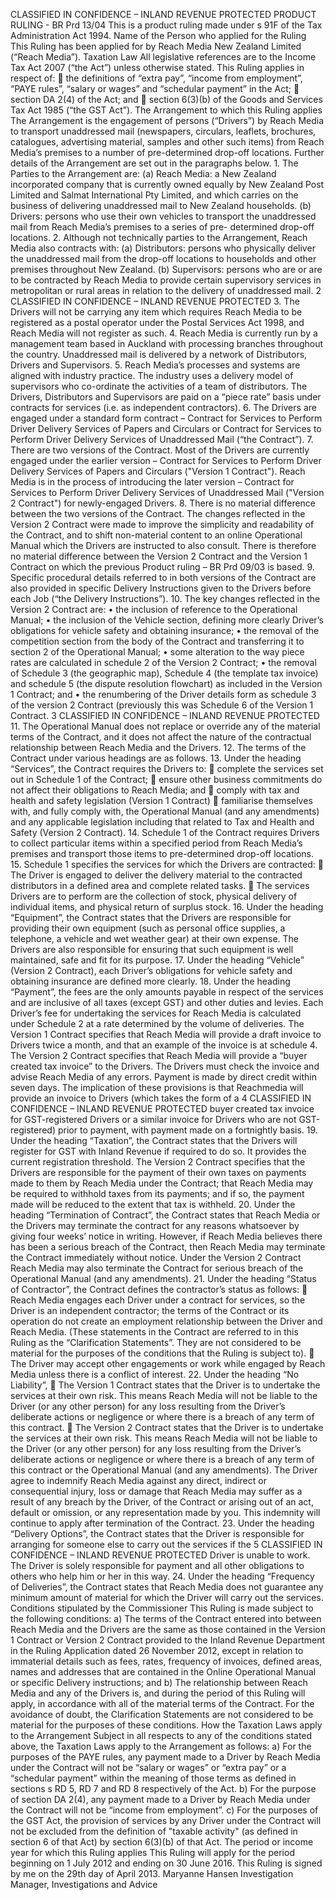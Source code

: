 CLASSIFIED IN CONFIDENCE – INLAND REVENUE PROTECTED PRODUCT RULING - BR Prd 13/04 This is a product ruling made under s 91F of the Tax Administration Act 1994. Name of the Person who applied for the Ruling This Ruling has been applied for by Reach Media New Zealand Limited (“Reach Media”). Taxation Law All legislative references are to the Income Tax Act 2007 (“the Act”) unless otherwise stated. This Ruling applies in respect of:  the definitions of “extra pay”, “income from employment”, “PAYE rules”, “salary or wages” and “schedular payment” in the Act;  section DA 2(4) of the Act; and  section 6(3)(b) of the Goods and Services Tax Act 1985 (“the GST Act”). The Arrangement to which this Ruling applies The Arrangement is the engagement of persons (“Drivers”) by Reach Media to transport unaddressed mail (newspapers, circulars, leaflets, brochures, catalogues, advertising material, samples and other such items) from Reach Media’s premises to a number of pre-determined drop-off locations. Further details of the Arrangement are set out in the paragraphs below. 1. The Parties to the Arrangement are: (a) Reach Media: a New Zealand incorporated company that is currently owned equally by New Zealand Post Limited and Salmat International Pty Limited, and which carries on the business of delivering unaddressed mail to New Zealand households. (b) Drivers: persons who use their own vehicles to transport the unaddressed mail from Reach Media’s premises to a series of pre- determined drop-off locations. 2. Although not technically parties to the Arrangement, Reach Media also contracts with: (a) Distributors: persons who physically deliver the unaddressed mail from the drop-off locations to households and other premises throughout New Zealand. (b) Supervisors: persons who are or are to be contracted by Reach Media to provide certain supervisory services in metropolitan or rural areas in relation to the delivery of unaddressed mail. 2 CLASSIFIED IN CONFIDENCE – INLAND REVENUE PROTECTED 3. The Drivers will not be carrying any item which requires Reach Media to be registered as a postal operator under the Postal Services Act 1998, and Reach Media will not register as such. 4. Reach Media is currently run by a management team based in Auckland with processing branches throughout the country. Unaddressed mail is delivered by a network of Distributors, Drivers and Supervisors. 5. Reach Media’s processes and systems are aligned with industry practice. The industry uses a delivery model of supervisors who co-ordinate the activities of a team of distributors. The Drivers, Distributors and Supervisors are paid on a “piece rate” basis under contracts for services (i.e. as independent contractors). 6. The Drivers are engaged under a standard form contract – Contract for Services to Perform Driver Delivery Services of Papers and Circulars or Contract for Services to Perform Driver Delivery Services of Unaddressed Mail (“the Contract”). 7. There are two versions of the Contract. Most of the Drivers are currently engaged under the earlier version – Contract for Services to Perform Driver Delivery Services of Papers and Circulars ("Version 1 Contract"). Reach Media is in the process of introducing the later version – Contract for Services to Perform Driver Delivery Services of Unaddressed Mail ("Version 2 Contract") for newly-engaged Drivers. 8. There is no material difference between the two versions of the Contract. The changes reflected in the Version 2 Contract were made to improve the simplicity and readability of the Contract, and to shift non-material content to an online Operational Manual which the Drivers are instructed to also consult. There is therefore no material difference between the Version 2 Contract and the Version 1 Contract on which the previous Product ruling – BR Prd 09/03 is based. 9. Specific procedural details referred to in both versions of the Contract are also provided in specific Delivery Instructions given to the Drivers before each Job (“the Delivery Instructions”). 10. The key changes reflected in the Version 2 Contract are: • the inclusion of reference to the Operational Manual; • the inclusion of the Vehicle section, defining more clearly Driver’s obligations for vehicle safety and obtaining insurance; • the removal of the competition section from the body of the Contract and transferring it to section 2 of the Operational Manual; • some alteration to the way piece rates are calculated in schedule 2 of the Version 2 Contract; • the removal of Schedule 3 (the geographic map), Schedule 4 (the template tax invoice) and schedule 5 (the dispute resolution flowchart) as included in the Version 1 Contract; and • the renumbering of the Driver details form as schedule 3 of the version 2 Contract (previously this was Schedule 6 of the Version 1 Contract. 3 CLASSIFIED IN CONFIDENCE – INLAND REVENUE PROTECTED 11. The Operational Manual does not replace or override any of the material terms of the Contract, and it does not affect the nature of the contractual relationship between Reach Media and the Drivers. 12. The terms of the Contract under various headings are as follows. 13. Under the heading “Services”, the Contract requires the Drivers to:  complete the services set out in Schedule 1 of the Contract;  ensure other business commitments do not affect their obligations to Reach Media; and  comply with tax and health and safety legislation (Version 1 Contract)  familiarise themselves with, and fully comply with, the Operational Manual (and any amendments) and any applicable legislation including that related to Tax and Health and Safety (Version 2 Contract). 14. Schedule 1 of the Contract requires Drivers to collect particular items within a specified period from Reach Media’s premises and transport those items to pre-determined drop-off locations. 15. Schedule 1 specifies the services for which the Drivers are contracted:  The Driver is engaged to deliver the delivery material to the contracted distributors in a defined area and complete related tasks.  The services Drivers are to perform are the collection of stock, physical delivery of individual items, and physical return of surplus stock. 16. Under the heading “Equipment”, the Contract states that the Drivers are responsible for providing their own equipment (such as personal office supplies, a telephone, a vehicle and wet weather gear) at their own expense. The Drivers are also responsible for ensuring that such equipment is well maintained, safe and fit for its purpose. 17. Under the heading “Vehicle” (Version 2 Contract), each Driver’s obligations for vehicle safety and obtaining insurance are defined more clearly. 18. Under the heading “Payment”, the fees are the only amounts payable in respect of the services and are inclusive of all taxes (except GST) and other duties and levies. Each Driver’s fee for undertaking the services for Reach Media is calculated under Schedule 2 at a rate determined by the volume of deliveries. The Version 1 Contract specifies that Reach Media will provide a draft invoice to Drivers twice a month, and that an example of the invoice is at schedule 4. The Version 2 Contract specifies that Reach Media will provide a “buyer created tax invoice” to the Drivers. The Drivers must check the invoice and advise Reach Media of any errors. Payment is made by direct credit within seven days. The implication of these provisions is that Reachmedia will provide an invoice to Drivers (which takes the form of a 4 CLASSIFIED IN CONFIDENCE – INLAND REVENUE PROTECTED buyer created tax invoice for GST-registered Drivers or a similar invoice for Drivers who are not GST-registered) prior to payment, with payment made on a fortnightly basis. 19. Under the heading “Taxation”, the Contract states that the Drivers will register for GST with Inland Revenue if required to do so. It provides the current registration threshold. The Version 2 Contract specifies that the Drivers are responsible for the payment of their own taxes on payments made to them by Reach Media under the Contract; that Reach Media may be required to withhold taxes from its payments; and if so, the payment made will be reduced to the extent that tax is withheld. 20. Under the heading “Termination of Contract”, the Contract states that Reach Media or the Drivers may terminate the contract for any reasons whatsoever by giving four weeks’ notice in writing. However, if Reach Media believes there has been a serious breach of the Contract, then Reach Media may terminate the Contract immediately without notice. Under the Version 2 Contract Reach Media may also terminate the Contract for serious breach of the Operational Manual (and any amendments). 21. Under the heading “Status of Contractor”, the Contract defines the contractor’s status as follows:  Reach Media engages each Driver under a contract for services, so the Driver is an independent contractor; the terms of the Contract or its operation do not create an employment relationship between the Driver and Reach Media. (These statements in the Contract are referred to in this Ruling as the “Clarification Statements”. They are not considered to be material for the purposes of the conditions that the Ruling is subject to).  The Driver may accept other engagements or work while engaged by Reach Media unless there is a conflict of interest. 22. Under the heading “No Liability”,  The Version 1 Contract states that the Driver is to undertake the services at their own risk. This means Reach Media will not be liable to the Driver (or any other person) for any loss resulting from the Driver’s deliberate actions or negligence or where there is a breach of any term of this contract.  The Version 2 Contract states that the Driver is to undertake the services at their own risk. This means Reach Media will not be liable to the Driver (or any other person) for any loss resulting from the Driver’s deliberate actions or negligence or where there is a breach of any term of this contract or the Operational Manual (and any amendments). The Driver agree to indemnify Reach Media against any direct, indirect or consequential injury, loss or damage that Reach Media may suffer as a result of any breach by the Driver, of the Contract or arising out of an act, default or omission, or any representation made by you. This indemnity will continue to apply after termination of the Contract. 23. Under the heading “Delivery Options”, the Contract states that the Driver is responsible for arranging for someone else to carry out the services if the 5 CLASSIFIED IN CONFIDENCE – INLAND REVENUE PROTECTED Driver is unable to work. The Driver is solely responsible for payment and all other obligations to others who help him or her in this way. 24. Under the heading “Frequency of Deliveries”, the Contract states that Reach Media does not guarantee any minimum amount of material for which the Driver will carry out the services. Conditions stipulated by the Commissioner This Ruling is made subject to the following conditions: a) The terms of the Contract entered into between Reach Media and the Drivers are the same as those contained in the Version 1 Contract or Version 2 Contract provided to the Inland Revenue Department in the Ruling Application dated 26 November 2012, except in relation to immaterial details such as fees, rates, frequency of invoices, defined areas, names and addresses that are contained in the Online Operational Manual or specific Delivery instructions; and b) The relationship between Reach Media and any of the Drivers is, and during the period of this Ruling will apply, in accordance with all of the material terms of the Contract. For the avoidance of doubt, the Clarification Statements are not considered to be material for the purposes of these conditions. How the Taxation Laws apply to the Arrangement Subject in all respects to any of the conditions stated above, the Taxation Laws apply to the Arrangement as follows: a) For the purposes of the PAYE rules, any payment made to a Driver by Reach Media under the Contract will not be “salary or wages” or “extra pay” or a “schedular payment” within the meaning of those terms as defined in sections s RD 5, RD 7 and RD 8 respectively of the Act. b) For the purpose of section DA 2(4), any payment made to a Driver by Reach Media under the Contract will not be “income from employment”. c) For the purposes of the GST Act, the provision of services by any Driver under the Contract will not be excluded from the definition of "taxable activity" (as defined in section 6 of that Act) by section 6(3)(b) of that Act. The period or income year for which this Ruling applies This Ruling will apply for the period beginning on 1 July 2012 and ending on 30 June 2016. This Ruling is signed by me on the 29th day of April 2013. Maryanne Hansen Investigation Manager, Investigations and Advice